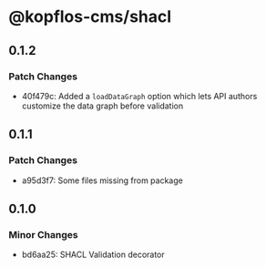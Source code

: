 # @kopflos-cms/shacl

## 0.1.2

### Patch Changes

- 40f479c: Added a `loadDataGraph` option which lets API authors customize the data graph before validation

## 0.1.1

### Patch Changes

- a95d3f7: Some files missing from package

## 0.1.0

### Minor Changes

- bd6aa25: SHACL Validation decorator
